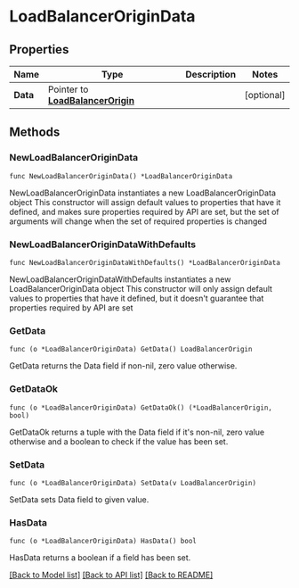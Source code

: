 # LoadBalancerOriginData

## Properties

Name | Type | Description | Notes
------------ | ------------- | ------------- | -------------
**Data** | Pointer to [**LoadBalancerOrigin**](LoadBalancerOrigin.md) |  | [optional] 

## Methods

### NewLoadBalancerOriginData

`func NewLoadBalancerOriginData() *LoadBalancerOriginData`

NewLoadBalancerOriginData instantiates a new LoadBalancerOriginData object
This constructor will assign default values to properties that have it defined,
and makes sure properties required by API are set, but the set of arguments
will change when the set of required properties is changed

### NewLoadBalancerOriginDataWithDefaults

`func NewLoadBalancerOriginDataWithDefaults() *LoadBalancerOriginData`

NewLoadBalancerOriginDataWithDefaults instantiates a new LoadBalancerOriginData object
This constructor will only assign default values to properties that have it defined,
but it doesn't guarantee that properties required by API are set

### GetData

`func (o *LoadBalancerOriginData) GetData() LoadBalancerOrigin`

GetData returns the Data field if non-nil, zero value otherwise.

### GetDataOk

`func (o *LoadBalancerOriginData) GetDataOk() (*LoadBalancerOrigin, bool)`

GetDataOk returns a tuple with the Data field if it's non-nil, zero value otherwise
and a boolean to check if the value has been set.

### SetData

`func (o *LoadBalancerOriginData) SetData(v LoadBalancerOrigin)`

SetData sets Data field to given value.

### HasData

`func (o *LoadBalancerOriginData) HasData() bool`

HasData returns a boolean if a field has been set.


[[Back to Model list]](../README.md#documentation-for-models) [[Back to API list]](../README.md#documentation-for-api-endpoints) [[Back to README]](../README.md)


